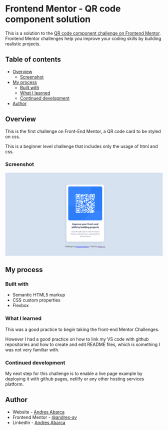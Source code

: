 # Frontend Mentor - QR code component solution

This is a solution to the [QR code component challenge on Frontend Mentor](https://www.frontendmentor.io/challenges/qr-code-component-iux_sIO_H). Frontend Mentor challenges help you improve your coding skills by building realistic projects.

## Table of contents

- [Overview](#overview)
  - [Screenshot](#screenshot)
  <!-- - [Links](#links) -->
- [My process](#my-process)
  - [Built with](#built-with)
  - [What I learned](#what-i-learned)
  - [Continued development](#continued-development)
- [Author](#author)

## Overview

This is the first challenge on Front-End Mentor, a QR code card to be styled on css.

This is a beginner level challenge that includes only the usage of html and css.

### Screenshot

![](./images/QRCodeScreenShot.png)

<!-- ### Links

- Solution URL: [Add solution URL here](https://your-solution-url.com)
- Live Site URL: [Add live site URL here](https://your-live-site-url.com) -->

## My process

### Built with

- Semantic HTML5 markup
- CSS custom properties
- Flexbox

### What I learned

This was a good practice to begin taking the front-end Mentor Challenges.

However I had a good practice on how to link my VS code with github repositories and how to create and edit README files, which is something I was not very familiar with.

### Continued development

My next step for this challenge is to enable a live page example by deploying it with github pages, netlify or any other hosting services platform.

## Author

- Website - [Andres Abarca](https://github.com/andres-av)
- Frontend Mentor - [@andres-av](https://www.frontendmentor.io/profile/andres-av)
- LinkedIn - [Andres Abarca](https://www.linkedin.com/in/andres-abarca)
